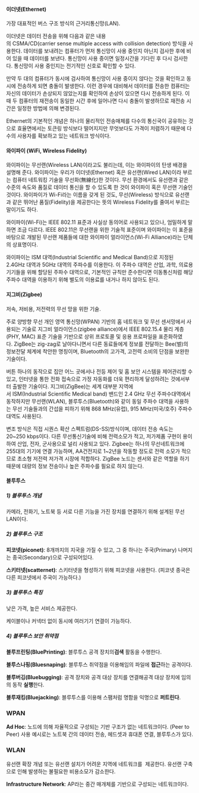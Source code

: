 #### **이더넷(Ethernet)**

가장 대표적인 버스 구조 방식의 근거리통신망(LAN).

이더넷은 데이터 전송을 위해 다음과 같은 내용의 CSMA/CD(carrier sense multiple access with collision detection) 방식을 사용한다. 데이터를 보내려는 컴퓨터가 먼저 통신망이 사용 중인지 아닌지 검사한 후에 비어 있을 때 데이터를 보낸다. 통신망이 사용 중이면 일정시간을 기다린 후 다시 검사한다. 통신망이 사용 중인지는 전기적인 신호로 확인할 수 있다.  
  
만약 두 대의 컴퓨터가 동시에 검사하여 통신망이 사용 중이지 않다는 것을 확인하고 동시에 전송하게 되면 충돌이 발생한다. 이런 경우에 대비해서 데이터를 전송한 컴퓨터는 자신의 데이터가 손상되지 않았는지를 확인하여 손상이 있으면 다시 전송하게 된다. 이때 두 컴퓨터의 재전송이 동일한 시간 후에 일어나면 다시 충돌이 발생하므로 재전송 시간은 일정한 방법에 의해 변경된다.

Ethernet의 기본적인 개념은 하나의 물리적인 전송매체를 다수의 통신국이 공유하는 것으로 효율면에서는 토큰링 방식보다 떨어지지만 무엇보다도 가격이 저렴하기 때문에 다수의 사용자를 확보하고 있는 네트워크 방식이다.

#### **와이파이 (WiFi, Wireless Fidelity)**

와이파이는 무선랜(Wireless LAN)이라고도 불리는데, 이는 와이파이의 탄생 배경을 설명해 준다. 와이파이는 우리가 이더넷(Ethernet) 혹은 유선랜(Wired LAN)이라 부르는 컴퓨터 네트워킹 기술을 무선화(無線化)한 것이다. 무선 환경에서도 유선랜과 같은 수준의 속도와 품질로 데이터 통신을 할 수 있도록 한 것이 와이파이 혹은 무선랜 기술인 것이다. 와이파이가 Wi-Fi라는 이름을 갖게 된 것도, 무선(Wireless) 방식으로 유선랜과 같은 뛰어난 품질(Fidelity)을 제공한다는 뜻의 Wireless Fidelity를 줄여서 부르는 말이기도 하다.

와이파이(Wi-Fi)는 IEEE 802.11 표준과 사실상 동의어로 사용되고 있으나, 엄밀하게 말하면 조금 다르다. IEEE 802.11은 무선랜을 위한 기술적 표준이며 와이파이는 이 표준을 바탕으로 개발된 무선랜 제품들에 대한 와이파이 얼라이언스(Wi-Fi Alliance)라는 단체의 상표명이다.

와이파이는 ISM 대역(Industrial Scientific and Medical Band)으로 지정된 2.4GHz 대역과 5GHz 대역의 주파수를 이용한다. 이 주파수 대역은 산업, 과학, 의료용 기기들을 위해 할당된 주파수 대역으로, 기본적인 규칙만 준수한다면 이동통신처럼 해당 주파수 대역을 이용하기 위해 별도의 이용료를 내거나 하지 않아도 된다.


#### **지그비(Zigbee)**

저속, 저비용, 저전력의 무선 망을 위한 기술.

주로 양방향 무선 개인 영역 통신망(WPAN) 기반의 홈 네트워크 및 무선 센서망에서 사용되는 기술로 지그비 얼라이언스(zigbee alliance)에서 IEEE 802.15.4 물리 계층(PHY, MAC) 표준 기술을 기반으로 상위 프로토콜 및 응용 프로파일을 표준화하였다. ZigBee는 zig-zag로 날아다니면서 다른 동료들에게 정보를 전달하는 Bee(벌)의 정보전달 체계에 착안한 명칭이며, Bluetooth의 고가격, 고전력 소비의 단점을 보완한 기술이다.

버튼 하나의 동작으로 집안 어느 곳에서나 전등 제어 및 홈 보안 시스템을 제어관리할 수 있고, 인터넷을 통한 전화 접속으로 가정 자동화를 더욱 편리하게 달성하려는 것에서부터 출발한 기술이다. 지그비(ZigBee)는 세계 대부분 지역에서 ISM(Industrial Scientific Medical band) 밴드인 2.4 GHz 무선 주파수대역에서 동작하지만 무선랜(WLAN), 블루투스(Bluetooth)와 같이 동일 주파수 대역을 사용하는 무선 기술들과의 간섭을 피하기 위해 868 MHz(유럽), 915 MHz(미국/호주) 주파수 대역도 사용된다.

변조 방식은 직접 시퀀스 확산 스펙트럼(DS-SS)방식이며, 데이터 전송 속도는 20~250 kbps이다. 다른 무선통신기술에 비해 전력소모가 적고, 저가제품 구현이 용이하여 산업, 전자, 군사용으로 널리 사용되고 있다. Zigbee는 하나의 무선네트워크에 255대의 기기에 연결 가능하며, AA건전지로 1~2년을 작동할 정도로 전력 소모가 적으므로 초소형 저전력 저가격 시장에 적합하다. ZigBee 노드는 센서와 같은 역할을 하기 때문에 대량의 정보 전송이나 높은 주파수를 필요로 하지 않는다.

#### **블루투스**

##### **1) 블루투스 개념**

카메라, 전화기, 노트북 등 서로 다른 기능을 가진 장치를 연결하기 위해 설계된 무선 LAN이다.

##### **2) 블루투스 구조**

**피코넷(piconet)**: 8개까지의 지국을 가질 수 있고, 그 중 하나는 주국(Primary) 나머지는 종국(Secondary)으로 구성되어있다.

**스키터넷(scatternet)**: 스키터넷을 형성하기 위해 피코넷을 사용한다. (피코넷 종국은 다른 피코넷에서 주국이 가능하다.)

##### **3) 블루투스 특징**

낮은 가격, 높은 서비스 제공한다.

케이블이나 커넥터 없이 동시에 여러기기 연결이 가능하다.

##### **4) 블루투스 보안 취약점**

**블루프린팅(BluePrinting)**: 블루투스 공격 장치의**검색** 활동을 수행한다.

**블루스나핑(Bluesnaping)**: 블루투스 취약점을 이용해임의 파일에 **접근**하는 공격이다.

**블루버깅(Bluebugging)**: 공격 장치와 공격 대상 장치를 연결해공격 대상 장치에 임의의 동작 **실행**한다.

**블루재킹(Bluejacking)**: 블루투스를 이용해 스팸처럼 명함을 익명으로 **퍼트린다**.

### WPAN
**Ad Hoc**: 노드에 의해 자율적으로 구성되는 기반 구조가 없는 네트워크이다. (Peer to Peer)
사용 예시로는 노트북 간의 데이터 전송, 헤드셋과 휴대폰 연결, 블루투스가 있다.

### WLAN
유선랜 확장 개념 또는 유선랜 설치가 어려운 지역에 네트워크를  제공한다.
유선랜 구축으로 인해 발생하는 불필요한 비용소모가 감소한다.

**Infrastructure Network**: AP라는 중간 매개체를 기반으로 구성되는 네트워크이다.